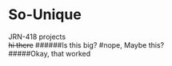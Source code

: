 # So-Unique
JRN-418 projects
<br>~~hi there~~
######Is this big?
#nope, Maybe this?  
#####Okay, that worked 
